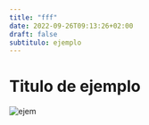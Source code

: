 ```yaml
---
title: "fff"
date: 2022-09-26T09:13:26+02:00
draft: false
subtitulo: ejemplo
---
```


# Titulo de ejemplo

![ejem](https://imagenes.elpais.com/resizer/LwVulTe-PqHj0jLJSG4sq6fOjXY=/1960x1470/arc-anglerfish-eu-central-1-prod-prisa.s3.amazonaws.com/public/LTQ7OE2AWSOX5EOUAKWKA25JZI.jpg)